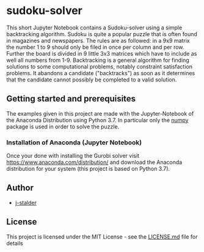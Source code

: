 # sudoku-solver
This short Jupyter Notebook contains a Sudoku-solver using a simple backtracking algorithm. Sudoku is quite a popular puzzle that is often found in magazines and newspapers. The rules are as followed: in a 9x9 matrix the number 1 to 9 should only be filed in once per column and per row. Further the board is divided in 9 little 3x3 matrices which have to include as well all numbers from 1-9.
Backtracking is a general algorithm for finding solutions to some computational problems, notably constraint satisfaction problems. It abandons a candidate ("backtracks") as soon as it determines that the candidate cannot possibly be completed to a valid solution.

## Getting started and prerequisites
The examples given in this project are made with the Jupyter-Notebook of the Anaconda Distribution using Python 3.7. In particular only the [numpy](https://numpy.org/) package is used in order to solve the puzzle.

### Installation of Anaconda (Jupyter Notebook)
 Once your done with installing the Gurobi solver visit  https://www.anaconda.com/distribution/ and download the Anaconda distribution for your system (this project is based on Python 3.7).

## Author
 * [j-stalder](https://github.com/j-stalder)

## License
 This project is licensed under the MIT License - see the [LICENSE.md](LICENSE.md) file for details

